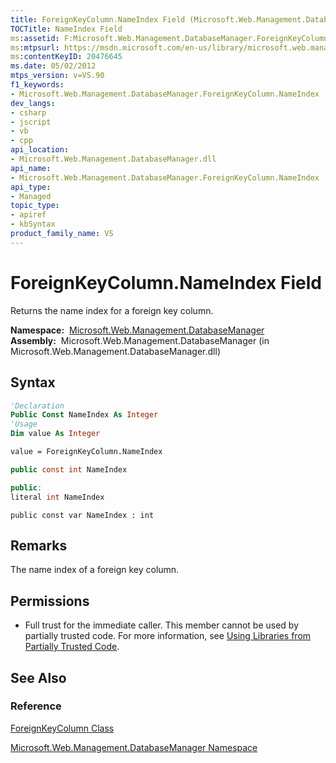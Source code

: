 ```yaml
---
title: ForeignKeyColumn.NameIndex Field (Microsoft.Web.Management.DatabaseManager)
TOCTitle: NameIndex Field
ms:assetid: F:Microsoft.Web.Management.DatabaseManager.ForeignKeyColumn.NameIndex
ms:mtpsurl: https://msdn.microsoft.com/en-us/library/microsoft.web.management.databasemanager.foreignkeycolumn.nameindex(v=VS.90)
ms:contentKeyID: 20476645
ms.date: 05/02/2012
mtps_version: v=VS.90
f1_keywords:
- Microsoft.Web.Management.DatabaseManager.ForeignKeyColumn.NameIndex
dev_langs:
- csharp
- jscript
- vb
- cpp
api_location:
- Microsoft.Web.Management.DatabaseManager.dll
api_name:
- Microsoft.Web.Management.DatabaseManager.ForeignKeyColumn.NameIndex
api_type:
- Managed
topic_type:
- apiref
- kbSyntax
product_family_name: VS
---
```


# ForeignKeyColumn.NameIndex Field

Returns the name index for a foreign key column.

**Namespace:**  [Microsoft.Web.Management.DatabaseManager](microsoft-web-management-databasemanager-namespace.md)  
**Assembly:**  Microsoft.Web.Management.DatabaseManager (in Microsoft.Web.Management.DatabaseManager.dll)

## Syntax

```vb
'Declaration
Public Const NameIndex As Integer
'Usage
Dim value As Integer

value = ForeignKeyColumn.NameIndex
```

```csharp
public const int NameIndex
```

```cpp
public:
literal int NameIndex
```

```jscript
public const var NameIndex : int
```

## Remarks

The name index of a foreign key column.

## Permissions

  - Full trust for the immediate caller. This member cannot be used by partially trusted code. For more information, see [Using Libraries from Partially Trusted Code](https://msdn.microsoft.com/library/8skskf63).

## See Also

### Reference

[ForeignKeyColumn Class](foreignkeycolumn-class-microsoft-web-management-databasemanager.md)

[Microsoft.Web.Management.DatabaseManager Namespace](microsoft-web-management-databasemanager-namespace.md)

